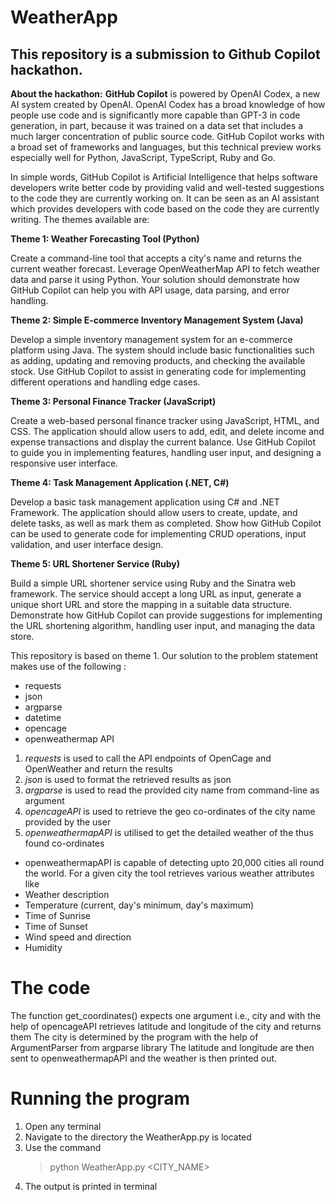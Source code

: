 # WeatherApp 
This repository is a submission to Github Copilot hackathon.
---
**About the hackathon:**
**GitHub Copilot** is powered by OpenAI Codex, a new AI system created by OpenAI. OpenAI Codex has a broad knowledge of how people use code and is significantly more capable than GPT-3 in code generation, in part, because it was trained on a data set that includes a much larger concentration of public source code. GitHub Copilot works with a broad set of frameworks and languages, but this technical preview works especially well for Python, JavaScript, TypeScript, Ruby and Go.

In simple words, GitHub Copilot is Artificial Intelligence that helps software developers write better code by providing valid and well-tested suggestions to the code they are currently working on. It can be seen as an AI assistant which provides developers with code based on the code they are currently writing.
The themes available are:


**Theme 1: Weather Forecasting Tool (Python)**

Create a command-line tool that accepts a city's name and returns the current weather forecast. Leverage OpenWeatherMap API to fetch weather data and parse it using Python. Your solution should demonstrate how GitHub Copilot can help you with API usage, data parsing, and error handling.

**Theme 2: Simple E-commerce Inventory Management System (Java)**

Develop a simple inventory management system for an e-commerce platform using Java. The system should include basic functionalities such as adding, updating and removing products, and checking the available stock. Use GitHub Copilot to assist in generating code for implementing different operations and handling edge cases.

**Theme 3: Personal Finance Tracker (JavaScript)**

Create a web-based personal finance tracker using JavaScript, HTML, and CSS. The application should allow users to add, edit, and delete income and expense transactions and display the current balance. Use GitHub Copilot to guide you in implementing features, handling user input, and designing a responsive user interface.

**Theme 4: Task Management Application (.NET, C#)**

Develop a basic task management application using C# and .NET Framework. The application should allow users to create, update, and delete tasks, as well as mark them as completed. Show how GitHub Copilot can be used to generate code for implementing CRUD operations, input validation, and user interface design.

**Theme 5: URL Shortener Service (Ruby)**

Build a simple URL shortener service using Ruby and the Sinatra web framework. The service should accept a long URL as input, generate a unique short URL and store the mapping in a suitable data structure. Demonstrate how GitHub Copilot can provide suggestions for implementing the URL shortening algorithm, handling user input, and managing the data store.

This repository is based on theme 1.
Our solution to the problem statement makes use of the following :
* requests
* json
* argparse
* datetime
* opencage
* openweathermap API
1. *requests* is used to call the API endpoints of OpenCage and OpenWeather and return the results
2. *json* is used to format the retrieved results as json
3. *argparse* is used to read the provided city name from command-line as argument
4. *opencageAPI* is used to retrieve the geo co-ordinates of the city name provided by the user
5. *openweathermapAPI* is utilised to get the detailed weather of the thus found co-ordinates
* openweathermapAPI is capable of detecting upto 20,000 cities all round the world.
For a given city the tool retrieves various weather attributes like
* Weather description
* Temperature (current, day's minimum, day's maximum)
* Time of Sunrise
* Time of Sunset
* Wind speed and direction
* Humidity
# The code
The function get_coordinates() expects one argument i.e., city and with the help of opencageAPI retrieves latitude and longitude of the city and returns them
The city is determined by the program with the help of ArgumentParser from argparse library
The latitude and longitude are then sent to openweathermapAPI and the weather is then printed out.

# Running the program
1. Open any terminal
2. Navigate to the directory the WeatherApp.py is located
3. Use the command
   > python WeatherApp.py <CITY_NAME>
4. The output is printed in terminal
